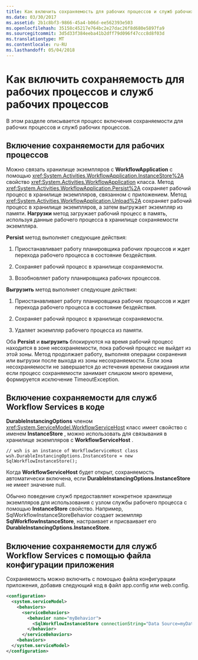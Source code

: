 ```yaml
---
title: Как включить сохраняемость для рабочих процессов и служб рабочих процессов
ms.date: 03/30/2017
ms.assetid: 2b1c8bf3-9866-45a4-b06d-ee562393e503
ms.openlocfilehash: 35158c45217e764bc2e27dac26f8d680e5897fa9
ms.sourcegitcommit: 3d5d33f384eeba41b2dff79d096f47ccc8d8f03d
ms.translationtype: MT
ms.contentlocale: ru-RU
ms.lasthandoff: 05/04/2018
---
```

# <a name="how-to-enable-persistence-for-workflows-and-workflow-services"></a>Как включить сохраняемость для рабочих процессов и служб рабочих процессов
В этом разделе описывается процесс включения сохраняемости для рабочих процессов и служб рабочих процессов.  
  
## <a name="enable-persistence-for-workflows"></a>Включение сохраняемости для рабочих процессов  
 Можно связать хранилище экземпляров с **WorkflowApplication** с помощью <xref:System.Activities.WorkflowApplication.InstanceStore%2A> свойство <xref:System.Activities.WorkflowApplication> класса. Метод <xref:System.Activities.WorkflowApplication.Persist%2A> сохраняет рабочий процесс в хранилище экземпляров, связанном с приложением. Метод <xref:System.Activities.WorkflowApplication.Unload%2A> сохраняет рабочий процесс в хранилище экземпляров, а затем выгружает экземпляр из памяти. **Нагрузки** метод загружает рабочий процесс в память, используя данные рабочего процесса в хранилище сохраняемости экземпляра.  
  
 **Persist** метод выполняет следующие действия:  
  
1.  Приостанавливает работу планировщика рабочих процессов и ждет перехода рабочего процесса в состояние бездействия.  
  
2.  Сохраняет рабочий процесс в хранилище сохраняемости.  
  
3.  Возобновляет работу планировщика рабочих процессов.  
  
 **Выгрузить** метод выполняет следующие действия:  
  
1.  Приостанавливает работу планировщика рабочих процессов и ждет перехода рабочего процесса в состояние бездействия.  
  
2.  Сохраняет рабочий процесс в хранилище сохраняемости.  
  
3.  Удаляет экземпляр рабочего процесса из памяти.  
  
 Оба **Persist** и **выгрузить** блокируются на время рабочий процесс находится в зоне несохраняемости, пока рабочий процесс не выйдет из этой зоны. Метод продолжает работу, выполняя операции сохранения или выгрузки после выхода из зоны несохраняемости. Если зона несохраняемости не завершается до истечения времени ожидания или если процесс сохраняемости занимает слишком много времени, формируется исключение TimeoutException.  
  
## <a name="enable-persistence-for-workflow-services-in-code"></a>Включение сохраняемости для служб Workflow Services в коде  
 **DurableInstancingOptions** членом <xref:System.ServiceModel.WorkflowServiceHost> класс имеет свойство с именем **InstanceStore** , можно использовать для связывания в хранилище экземпляров с **WorkflowServiceHost** .  
  
```  
// wsh is an instance of WorkflowServiceHost class  
wsh.DurableInstancingOptions.InstanceStore = new SqlWorkflowInstanceStore();  
```  
  
 Когда **WorkflowServiceHost** будет открыт, сохраняемость автоматически включена, если **DurableInstancingOptions.InstanceStore** не имеет значение null.  
  
 Обычно поведение служб предоставляет конкретное хранилище экземпляров для использования с узлом службы рабочего процесса с помощью **InstanceStore** свойство. Например, SqlWorkflowInstanceStoreBehavior создает экземпляр **SqlWorkflowInstanceStore**, настраивает и присваивает его **DurableInstancingOptions.InstanceStore**.  
  
## <a name="enable-persistence-for-workflow-services-using-an-application-configuration-file"></a>Включение сохраняемости для служб Workflow Services с помощью файла конфигурации приложения  
 Сохраняемость можно включить с помощью файла конфигурации приложения, добавив следующий код в файл app.config или web.config.  
  
```xml  
<configuration>  
  <system.serviceModel>  
    <behaviors>  
      <serviceBehaviors>  
        <behavior name="myBehavior">  
          <SqlWorkflowInstanceStore connectionString="Data Source=myDatatbaseServer;Initial Catalog=myPersistenceDatabase">  
        </behavior>  
      </serviceBehaviors>  
    <behaviors>  
  </system.serviceModel>  
</configuration>  
```
